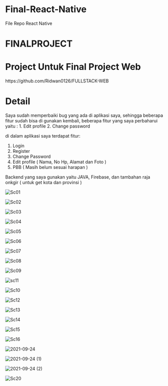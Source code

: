 # Final-React-Native

File Repo React Native

<h1>FINALPROJECT</h1>


<h1>Project Untuk Final Project Web</h1>
<link>https://github.com/Ridwan0126/FULLSTACK-WEB</link>

<h1> Detail </h1>


<p>
Saya sudah memperbaiki bug yang ada di aplikasi saya, sehingga beberapa fitur sudah bisa di gunakan kembali, beberapa fitur yang saya perbaharui yaitu :
  1. Edit profile 
  2. Change password 
  
  di dalam aplikasi saya terdapat fitur:
  
  1. Login
  2. Register
  3. Change Password
  4. Edit profile ( Nama, No Hp, Alamat dan Foto )
  5. PBB ( Masih belum sesuai harapan )
  
  Backend yang saya gunakan yaitu JAVA, Firebase, dan tambahan raja onkgir ( untuk get kota dan provinsi )
</p>

![Sc01](https://user-images.githubusercontent.com/82155376/134633368-fd4ca2d9-3cb6-4922-8189-58649dc927c9.jpg)

![Sc02](https://user-images.githubusercontent.com/82155376/134634008-ca14672a-b14a-4372-9ad8-08437497c12c.jpg)


![Sc03](https://user-images.githubusercontent.com/82155376/134634161-eca7ca1e-b16f-45ca-b1ad-3319b6aad957.jpg)

![Sc04](https://user-images.githubusercontent.com/82155376/134634278-4111cd67-1998-4257-8d40-ef1b3b626287.jpg)

![Sc05](https://user-images.githubusercontent.com/82155376/134634361-dceddacb-34cc-42ba-b258-dd2b15903816.jpg)


![Sc06](https://user-images.githubusercontent.com/82155376/134634451-3359f220-e98c-4e63-a83c-df7e95ff18fa.jpg)

![Sc07](https://user-images.githubusercontent.com/82155376/134634505-eef09567-eeaf-42f7-b1fd-8492369fd956.jpg)

![Sc08](https://user-images.githubusercontent.com/82155376/134634559-0449a9cb-29e8-4237-bb27-901b4eda36ab.jpg)

![Sc09](https://user-images.githubusercontent.com/82155376/134634615-b8021487-cf56-4f5a-aef7-48c1451cc897.jpg)

![sc11](https://user-images.githubusercontent.com/82155376/134634700-fb63cbec-cffa-490a-94d7-ba877fbc8d6e.jpg)

![Sc10](https://user-images.githubusercontent.com/82155376/134634764-4791adfb-4f0c-42b5-bec3-ce3b154e7b40.jpg)

![Sc12](https://user-images.githubusercontent.com/82155376/134634818-2348a8c5-3f1c-4c42-bc0c-1a34f9385cb4.jpg)

![Sc13](https://user-images.githubusercontent.com/82155376/134634877-109cf773-d68d-4aca-9ac4-1dd9afc7738d.jpg)

![Sc14](https://user-images.githubusercontent.com/82155376/134634948-6e32ab05-ac26-4e3b-9bcf-d87ad4797355.jpg)

![Sc15](https://user-images.githubusercontent.com/82155376/134635004-09bfb24d-da8e-4260-9cf4-457f448a89c3.jpg)

![Sc16](https://user-images.githubusercontent.com/82155376/134635057-03bf8fb0-7444-4f2c-99e6-bd6a9308c2f5.jpg)

![2021-09-24](https://user-images.githubusercontent.com/82155376/134635172-6e10d96b-6ecf-4e08-b9cf-56ffbe7efe31.png)

![2021-09-24 (1)](https://user-images.githubusercontent.com/82155376/134635223-23dcb352-92ea-4f03-930e-20a41231ff41.png)

![2021-09-24 (2)](https://user-images.githubusercontent.com/82155376/134635271-21f17ccc-ae19-4436-bcf1-86bd7bf1fbb1.png)

![Sc20](https://user-images.githubusercontent.com/82155376/134636320-f4ba7129-d0e0-48cb-8a5e-d4b4af301ecf.jpg)

